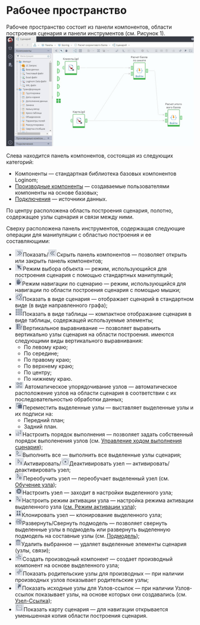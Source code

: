 # Рабочее пространство
Рабочее пространство состоит из панели компонентов, области построения сценария и панели инструментов (см. Рисунок 1).
![Рабочее пространство](./workspace.png)

Cлева находится панель компонентов, состоящая из следующих категорий:

* Компоненты — стандартная библиотека базовых компонентов Loginom;
* [Производные компоненты](../scenario/derived-component.md) — создаваемые пользователями компоненты на основе базовых;
* [Подключения](../integration/connections/readme.md) — источники данных.

По центру расположена область построения сценария, полотно, содержащее узлы сценария и связи между ними.  

Сверху расположена панель инструментов, содержащая следующие операции для манипуляции с областью построения и ее составляющими:
* ![](./show-panel.png)Показать/![](./hide-panel.png)Скрыть панель компонентов — позволяет открыть или закрыть панель компонентов;
* ![](./object-selection.png)Режим выбора объекта — режим, использующийся для построения сценария с помощью стандартных манипуляций;
* ![](./scenario-navigation.png)Режим навигации по сценарию — режим, использующийся для навигации по области построения сценария с помощью мышки;
* ![](./scenario-kind.png)Показать в виде сценария — отображает сценарий  в стандартном виде (в виде направленного графа);
* ![](./table-kind.png)Показать в виде таблицы — компактное отображание сценария в виде таблицы, содержащей используемые элементы;
* ![](./vertical-align.png)Вертикальное выравнивание — позволяет выравнить вертикально узлы сценария на области построения. имеются следующими виды вертикального выравнивания:
  * По левому краю;
  * По середине;
  * По правому краю;
  * По верхнему краю;
  * По центру;
  * По нижнему краю.
* ![](./autosequence.png) Автоматическое упорядочивание узлов — автоматическое расположение узлов на области сценария в соответствии с их последовательностью обработки данных;
* ![](./front-back-ground.png)Переместить выделенные узлы — выставляет выделенные узлы и их подписи на:
  * Передний план;
  * Задний план.
* ![](./run-order.png)Настроить порядок выполнения — позволяет задать собственный порядок выполенения узлов (см. [Управление ходом выполнения сценария](../scenario/run-order.md));
* ![](./run-all.png)Выполнить все — выполнить все выделенные узлы сценария;
* ![](./activate.png)Активировать/![](./deactivate.png)Деактивировать узел — активировать/деактивировать узел;
* ![](./training-activate.png)Переобучить узел — переобучает выделенный узел (см. [Обучение узла](../scenario/training-processors.md));
* ![](./settings.png)Настроить узел — заходит в настройки выделенного узла;
* ![](./setting-batch-processing-mode.png)Настроить режим активации узла — настройка режима активации выделенного узла ([см. Режим активации узла](../scenario/setting-batch-processing-mode.md));
* ![](./clone.png)Клонировать узел — клонирование выделенного узла;
* ![](./submodel.png)Развернуть/Свернуть подмодель — позволяет свернуть выделенные узлы в подмодель или развернуть выделенную подмодель на составные узлы (см. [Подмодель](../processors/control/submodel.md));
* ![](./delete.png)Удалить выбранное — удаляет выделенные элементы сценария (узлы, связи);
* ![](./derived-component.png)Создать производный компонент — создает производный компонент на основе выделенного узла;
* ![](./show-parents.png)Показать родительские узлы для производных — при наличии производных узлов показывает родительские узлы;
* ![](./show-original.png)Показать исходные узлы для Узлов-ссылок — при наличии Узлов-ссылок показывает узлы, на основе которых они создавались (см. [Узел-Ссылка](../processors/control/unit-link.md));
* ![](./map.png)Показать карту сценария — для навигации открывается уменьшенная копия области построения сценария.